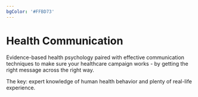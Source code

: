 ```yaml
---
bgColor: '#FFBD73'
---
```

# Health Communication

Evidence-based health psychology paired with effective communication techniques to make sure your healthcare campaign works - by getting the right message across the right way.

The key: expert knowledge of human health behavior and plenty of real-life experience.